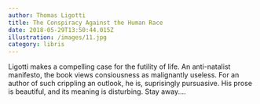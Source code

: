 ```yaml
---
author: Thomas Ligotti
title: The Conspiracy Against the Human Race
date: 2018-05-29T13:50:44.015Z
illustration: /images/11.jpg
category: libris
---
```

Ligotti makes a compelling case for the futility of life.
An anti-natalist manifesto, the book views consiousness as malignantly useless.
For an author of such crippling an outlook, he is, suprisingly pursuasive.
His prose is beautiful, and its meaning is disturbing. Stay away....
